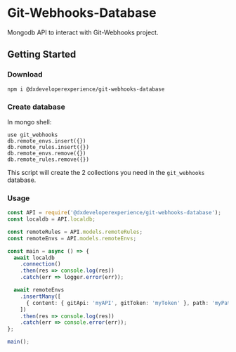 # Git-Webhooks-Database

Mongodb API to interact with Git-Webhooks project.

## Getting Started

### Download

`npm i @dxdeveloperexperience/git-webhooks-database`

### Create database

In mongo shell:

```
use git_webhooks
db.remote_envs.insert({})
db.remote_rules.insert({})
db.remote_envs.remove({})
db.remote_rules.remove({})
```

This script will create the 2 collections you need in the `git_webhooks` database.

### Usage

```typescript
const API = require('@dxdeveloperexperience/git-webhooks-database');
const localdb = API.localdb;

const remoteRules = API.models.remoteRules;
const remoteEnvs = API.models.remoteEnvs;

const main = async () => {
  await localdb
    .connection()
    .then(res => console.log(res))
    .catch(err => logger.error(err));

  await remoteEnvs
    .insertMany([
      { content: { gitApi: 'myAPI', gitToken: 'myToken' }, path: 'myPath' },
    ])
    .then(res => console.log(res))
    .catch(err => console.error(err));
};

main();
```

